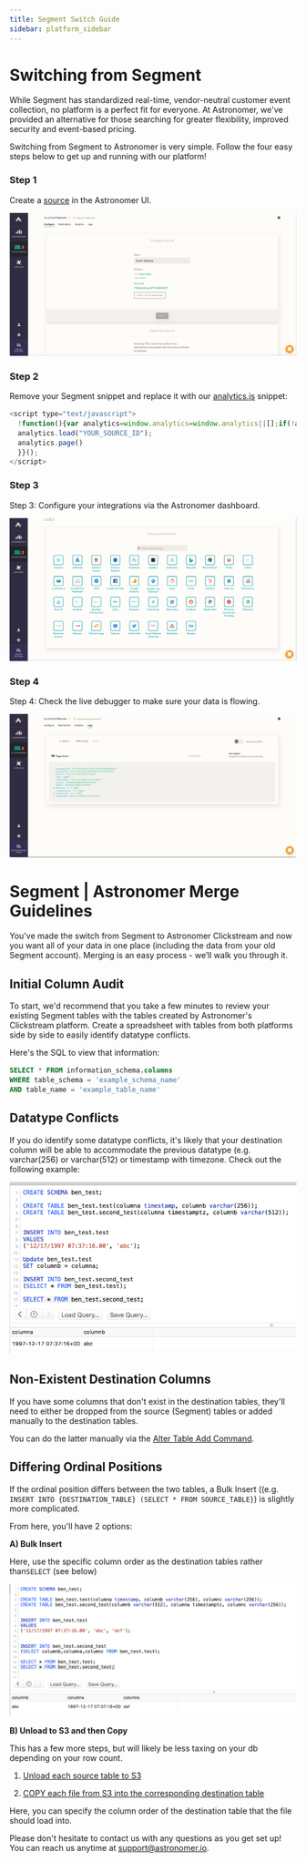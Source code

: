 ```yaml
---
title: Segment Switch Guide
sidebar: platform_sidebar
---
```

# Switching from Segment

While Segment has standardized real-time, vendor-neutral customer event collection, no platform is a perfect fit for everyone. At Astronomer, we've provided an alternative for those searching for greater flexibility, improved security and event-based pricing.

Switching from Segment to Astronomer is very simple. Follow the four easy steps below to get up and running with our platform!

### Step 1

Create a [source](https://docs.astronomer.io/v2/clickstream/sources/overview.html) in the Astronomer UI.

![segment-switch-1](../../images/segment-switch-1.png)

### Step 2

Remove your Segment snippet and replace it with our [analytics.js](https://docs.astronomer.io/v2/clickstream/sources/analyticsjs.html) snippet: 
```js
<script type="text/javascript">
  !function(){var analytics=window.analytics=window.analytics||[];if(!analytics.initialize)if(analytics.invoked)window.console&&console.error&&console.error("Astronomer snippet included twice.");else{analytics.invoked=!0;analytics.methods=["trackSubmit","trackClick","trackLink","trackForm","pageview","identify","reset","group","track","ready","alias","page","once","off","on"];analytics.factory=function(t){return function(){var e=Array.prototype.slice.call(arguments);e.unshift(t);analytics.push(e);return analytics}};for(var t=0;t<analytics.methods.length;t++){var e=analytics.methods[t];analytics[e]=analytics.factory(e)}analytics.load=function(t){var e=document.createElement("script");e.type="text/javascript";e.async=!0;e.src=("https:"===document.location.protocol?"https://":"http://")+"cdn.astronomer.io/analytics.js/v1/"+t+"/"+t+".js";var n=document.getElementsByTagName("script")[0];n.parentNode.insertBefore(e,n)};analytics.SNIPPET_VERSION="3.1.0";
  analytics.load("YOUR_SOURCE_ID");
  analytics.page()
  }}();
</script>
```

### Step 3

Step 3: Configure your integrations via the Astronomer dashboard.

![segment-switch-3](../../images/segment-switch-3.png)

### Step 4

Step 4: Check the live debugger to make sure your data is flowing.

![segment-switch-4](../../images/segment-switch-4.png)

# Segment | Astronomer Merge Guidelines

You've made the switch from Segment to Astronomer Clickstream and now you want all of your data in one place (including the data from your old Segment account). Merging is an easy process - we’ll walk you through it.


## Initial Column Audit

To start, we'd recommend that you take a few minutes to review your existing Segment tables with the tables created by Astronomer's Clickstream platform. Create a spreadsheet with tables from both platforms side by side to easily identify datatype conflicts. 

Here's the SQL to view that information:

```sql
SELECT * FROM information_schema.columns
WHERE table_schema = 'example_schema_name'
AND table_name = 'example_table_name'
```

## Datatype Conflicts

If you do identify some datatype conflicts, it's likely that your destination column will be able to accommodate the previous datatype (e.g. varchar(256) or varchar(512) or timestamp with timezone. Check out the following example:

![clickstream-merge1](../../images/clickstream-merge1.png)

## Non-Existent Destination Columns

If you have some columns that don't exist in the destination tables, they'll need to either be dropped from the source (Segment) tables or added manually to the destination tables. 

You can do the latter manually via the [Alter Table Add Command](http://docs.aws.amazon.com/redshift/latest/dg/r_ALTER_TABLE.html).

## Differing Ordinal Positions

If the ordinal position differs between the two tables, a Bulk Insert ((e.g. `INSERT INTO {DESTINATION_TABLE} (SELECT * FROM SOURCE_TABLE}`) is slightly more complicated.

From here, you'll have 2 options: 

**A) Bulk Insert**

Here, use the specific column order as the destination tables rather than`SELECT` (see below)

![clickstream-merge2](../..//images/clickstream-merge2.png)

**B) Unload to S3 and then Copy**

This has a few more steps, but will likely be less taxing on your db depending on your row count. 

1. [Unload each source table to S3](http://docs.aws.amazon.com/redshift/latest/dg/r_UNLOAD.html)

2. [COPY each file from S3 into the corresponding destination table](http://docs.aws.amazon.com/redshift/latest/dg/r_COPY.html)

Here, you can specify the column order of the destination table that the file should load into. 


Please don't hesitate to contact us with any questions as you get set up! You can reach us anytime at support@astronomer.io.